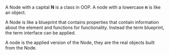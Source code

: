 A Node with a capital **N** is a class in OOP. A node with a lowercase **n** is like an object.

A Node is like a blueprint that contains properties that contain information about the element and functions for functionality. Instead the term blueprint, the term interface can be applied.

A node is the applied version of the Node, they are the real objects built from the Node.